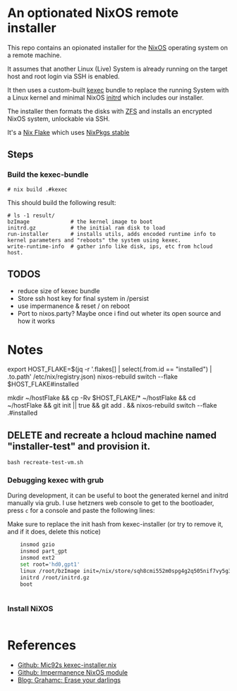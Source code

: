 # An optionated NixOS remote installer

This repo contains an opionated installer for the [NixOS](https://nixos.org) operating system on a remote machine.

It assumes that another Linux (Live) System is already running on the target host and root login via SSH is enabled.

It then uses a custom-built [kexec](https://en.wikipedia.org/wiki/Kexec) bundle to replace the running System with a Linux kernel and minimal NixOS [initrd](https://en.wikipedia.org/wiki/Initial_ramdisk) which includes our installer.

The installer then formats the disks with [ZFS](https://openzfs.org/wiki/Main_Page) and installs an encrypted NixOS system, unlockable via SSH.

It's a [Nix Flake]() which uses [NixPkgs stable]()

## Steps

### Build the kexec-bundle

``` shellsession
# nix build .#kexec
```

This should build the following result:

``` shellsession
# ls -1 result/
bzImage             # the kernel image to boot
initrd.gz           # the initial ram disk to load
run-installer       # installs utils, adds encoded runtime info to kernel parameters and "reboots" the system using kexec.
write-runtime-info  # gather info like disk, ips, etc from hcloud host.
```



## TODOS
- reduce size of kexec bundle
- Store ssh host key for final system in /persist
- use impermanence & reset / on reboot
- Port to nixos.party? Maybe once i find out wheter its open source and how it works


# Notes

export HOST_FLAKE=$(jq -r '.flakes[] | select(.from.id == "installed") | .to.path' /etc/nix/registry.json)
nixos-rebuild switch --flake $HOST_FLAKE#installed

mkdir ~/hostFlake && cp -Rv $HOST_FLAKE/* ~/hostFlake && cd ~/hostFlake && git init || true  && git add . && nixos-rebuild switch --flake .#installed

## DELETE and recreate a hcloud machine named "installer-test" and provision it.

``` shellsession
bash recreate-test-vm.sh
```

### Debugging kexec with grub

During development, it can be useful to boot the generated kernel and initrd manually via grub. I use hetzners web console
to get to the bootloader, press `c` for a console and paste the following lines:

Make sure to replace the init hash from kexec-installer (or try to remove it, and if it does, delete this notice)

``` sh
    insmod gzio
    insmod part_gpt
    insmod ext2
    set root='hd0,gpt1'
    linux /root/bzImage init=/nix/store/sqh8cmi552m0spg4g2q505nif7vy5g3p-nixos-system-nixos-21.05pre-git/init loglevel=4
    initrd /root/initrd.gz 
    boot
    
```

### Install NiXOS

``` sh
```
# References
* [Github: Mic92s kexec-installer.nix](https://gist.github.com/Mic92/4fdf9a55131a7452f97003f445294f97)
* [Github: Impermanence NixOS module](https://github.com/nix-community/impermanence)
* [Blog: Grahamc: Erase your darlings](https://grahamc.com/blog/erase-your-darlings)
